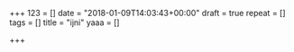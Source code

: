 +++
123 = []
date = "2018-01-09T14:03:43+00:00"
draft = true
repeat = []
tags = []
title = "ijni"
yaaa = []

+++
